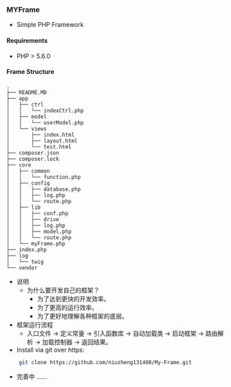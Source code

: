 ### MYFrame
- Simple PHP Framework
#### Requirements
  - PHP > 5.6.0
#### Frame Structure
    .
    ├── README.MD
    ├── app
    │   ├── ctrl
    │   │   └── indexCtrl.php
    │   ├── model
    │   │   └── userModel.php
    │   └── views
    │       ├── index.html
    │       ├── layout.html
    │       └── test.html
    ├── composer.json
    ├── composer.lock
    ├── core
    │   ├── common
    │   │   └── function.php
    │   ├── config
    │   │   ├── database.php
    │   │   ├── log.php
    │   │   └── route.php
    │   ├── lib
    │   │   ├── conf.php
    │   │   ├── drive
    │   │   ├── log.php
    │   │   ├── model.php
    │   │   └── route.php
    │   └── myFrame.php
    ├── index.php
    ├── log
    │   └── twig
    └── vendor  
- 说明
  - 为什么要开发自己的框架？
      - 为了达到更快的开发效率。
      - 为了更高的运行效率。
      - 为了更好地理解各种框架的底层。
- 框架运行流程
  - 入口文件 -> 定义常量 -> 引入函数库 -> 自动加载类 -> 启动框架 -> 路由解析 -> 加载控制器 -> 返回结果。
- Install via git over https:
```bash
    git clone https://github.com/niuzheng131400/My-Frame.git
```
- 完善中 ......
  
    
